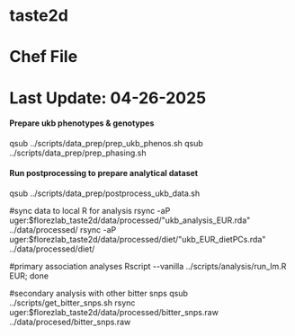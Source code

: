 # taste2d
# Chef File 
# Last Update: 04-26-2025


#### Prepare ukb phenotypes & genotypes 
qsub ../scripts/data_prep/prep_ukb_phenos.sh
qsub ../scripts/data_prep/prep_phasing.sh

#### Run postprocessing to prepare analytical dataset
qsub ../scripts/data_prep/postprocess_ukb_data.sh 

#sync data to local R for analysis
rsync -aP uger:$florezlab_taste2d/data/processed/"ukb_analysis_EUR.rda" ../data/processed/
rsync -aP uger:$florezlab_taste2d/data/processed/diet/"ukb_EUR_dietPCs.rda" ../data/processed/diet/

#primary association analyses 
Rscript --vanilla ../scripts/analysis/run_lm.R EUR; done 

#secondary analysis with other bitter snps
qsub ../scripts/get_bitter_snps.sh
rsync uger:$florezlab_taste2d/data/processed/bitter_snps.raw ../data/procesed/bitter_snps.raw

